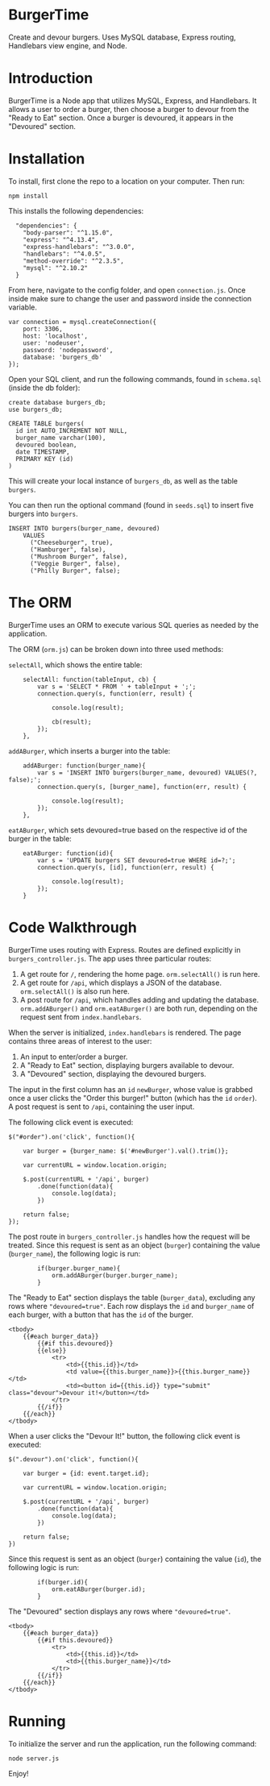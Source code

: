 # BurgerTime
Create and devour burgers. Uses MySQL database, Express routing, Handlebars view engine, and Node.

# Introduction

BurgerTime is a Node app that utilizes MySQL, Express, and Handlebars. It allows a user to order a burger, then choose a burger to devour from the "Ready to Eat" section. Once a burger is devoured, it appears in the "Devoured" section.

# Installation

To install, first clone the repo to a location on your computer. Then run:

```npm install```

This installs the following dependencies:

```
  "dependencies": {
    "body-parser": "^1.15.0",
    "express": "^4.13.4",
    "express-handlebars": "^3.0.0",
    "handlebars": "^4.0.5",
    "method-override": "^2.3.5",
    "mysql": "^2.10.2"
  }
```

From here, navigate to the config folder, and open `connection.js`. Once inside make sure to change the user and password inside the connection variable.

```
var connection = mysql.createConnection({
    port: 3306,
    host: 'localhost',
    user: 'nodeuser',
    password: 'nodepassword',
    database: 'burgers_db'
});

```

Open your SQL client, and run the following commands, found in `schema.sql` (inside the db folder):

```
create database burgers_db;
use burgers_db;

CREATE TABLE burgers(
  id int AUTO_INCREMENT NOT NULL,
  burger_name varchar(100),
  devoured boolean,
  date TIMESTAMP,
  PRIMARY KEY (id)
)
```

This will create your local instance of `burgers_db`, as well as the table `burgers`. 

You can then run the optional command (found in `seeds.sql`) to insert five burgers into `burgers`. 

```
INSERT INTO burgers(burger_name, devoured)
    VALUES
      ("Cheeseburger", true),
      ("Hamburger", false),
      ("Mushroom Burger", false),
      ("Veggie Burger", false),
      ("Philly Burger", false);
```

# The ORM

BurgerTime uses an ORM to execute various SQL queries as needed by the application. 

The ORM (`orm.js`) can be broken down into three used methods:

`selectAll`, which shows the entire table:

```
    selectAll: function(tableInput, cb) {
        var s = 'SELECT * FROM ' + tableInput + ';';
        connection.query(s, function(err, result) {

            console.log(result);

            cb(result);
        });
    },
```

`addABurger`, which inserts a burger into the table:

```
    addABurger: function(burger_name){
        var s = 'INSERT INTO burgers(burger_name, devoured) VALUES(?, false);';
        connection.query(s, [burger_name], function(err, result) {
 
            console.log(result);
        });        
    },
```

`eatABurger`, which sets devoured=true based on the respective id of the burger in the table:

```
    eatABurger: function(id){
        var s = 'UPDATE burgers SET devoured=true WHERE id=?;';
        connection.query(s, [id], function(err, result) {
 
            console.log(result);
        });        
    }
```

# Code Walkthrough

BurgerTime uses routing with Express. Routes are defined explicitly in `burgers_controller.js`. The app uses three particular routes:

1. A get route for `/`, rendering the home page. `orm.selectAll()` is run here. 
2. A get route for `/api`, which displays a JSON of the database. `orm.selectAll()` is also run here.
3. A post route for `/api`, which handles adding and updating the database. `orm.addABurger()` and `orm.eatABurger()` are both run, depending on the request sent from `index.handlebars`.

When the server is initialized, `index.handlebars` is rendered. The page contains three areas of interest to the user:

1. An input to enter/order a burger.
2. A "Ready to Eat" section, displaying burgers available to devour.
3. A "Devoured" section, displaying the devoured burgers.

The input in the first column has an `id` `newBurger`, whose value is grabbed once a user clicks the "Order this burger!" button (which has the `id` `order`). A post request  is sent to `/api`, containing the user input.  

The following click event is executed:

```
$("#order").on('click', function(){
	
	var burger = {burger_name: $('#newBurger').val().trim()};

	var currentURL = window.location.origin;

	$.post(currentURL + '/api', burger)
		.done(function(data){
			console.log(data);
		})

	return false;
});
```

The post route in `burgers_controller.js` handles how the request will be treated. Since this request is sent as an object (`burger`) containing the value (`burger_name`), the following logic is run: 

```
		if(burger.burger_name){
			orm.addABurger(burger.burger_name);
		}
```

The "Ready to Eat" section displays the table (`burger_data`), excluding any rows where `"devoured=true"`. Each row displays the `id` and `burger_name` of each burger, with a button that has the `id` of the burger.

```
<tbody>
	{{#each burger_data}}
		{{#if this.devoured}}
		{{else}}
			<tr>
				<td>{{this.id}}</td>
				<td value={{this.burger_name}}>{{this.burger_name}}</td>
				<td><button id={{this.id}} type="submit" class="devour">Devour it!</button></td>
			</tr>
		{{/if}}
	{{/each}}
</tbody>
```

When a user clicks the "Devour It!" button, the following click event is executed: 

```
$(".devour").on('click', function(){

	var burger = {id: event.target.id};

	var currentURL = window.location.origin;

	$.post(currentURL + '/api', burger)
		.done(function(data){
			console.log(data);
		})

	return false;
})
```

Since this request is sent as an object (`burger`) containing the value (`id`), the following logic is run:

```
		if(burger.id){
			orm.eatABurger(burger.id);
		}
```

The "Devoured" section displays any rows where `"devoured=true"`.

```
<tbody>
	{{#each burger_data}}
		{{#if this.devoured}}
			<tr>
				<td>{{this.id}}</td>
				<td>{{this.burger_name}}</td>
			</tr>
		{{/if}}
	{{/each}}
</tbody>
```

# Running

To initialize the server and run the application, run the following command:

```
node server.js
```

Enjoy!
